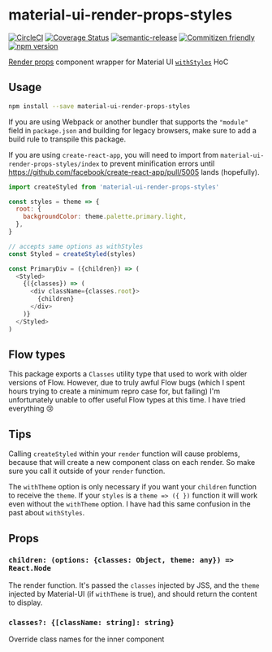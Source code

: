 # material-ui-render-props-styles

[![CircleCI](https://circleci.com/gh/jcoreio/material-ui-render-props-styles.svg?style=svg)](https://circleci.com/gh/jcoreio/material-ui-render-props-styles)
[![Coverage Status](https://codecov.io/gh/jcoreio/material-ui-render-props-styles/branch/master/graph/badge.svg)](https://codecov.io/gh/jcoreio/material-ui-render-props-styles)
[![semantic-release](https://img.shields.io/badge/%20%20%F0%9F%93%A6%F0%9F%9A%80-semantic--release-e10079.svg)](https://github.com/semantic-release/semantic-release)
[![Commitizen friendly](https://img.shields.io/badge/commitizen-friendly-brightgreen.svg)](http://commitizen.github.io/cz-cli/)
[![npm version](https://badge.fury.io/js/react-library-skeleton.svg)](https://badge.fury.io/js/react-library-skeleton)

[Render props](https://reactjs.org/docs/render-props.html) component wrapper for Material UI [`withStyles`](https://material-ui-next.com/customization/css-in-js/#withstyles-styles-options-higher-order-component) HoC

## Usage

```sh
npm install --save material-ui-render-props-styles
```

If you are using Webpack or another bundler that supports the `"module"` field
in `package.json` and building for legacy browsers, make sure to add a build
rule to transpile this package.

If you are using `create-react-app`, you will need to import from `material-ui-render-props-styles/index`
to prevent minification errors until https://github.com/facebook/create-react-app/pull/5005 lands (hopefully).

```js
import createStyled from 'material-ui-render-props-styles'

const styles = theme => {
  root: {
    backgroundColor: theme.palette.primary.light,
  },
}

// accepts same options as withStyles
const Styled = createStyled(styles)

const PrimaryDiv = ({children}) => (
  <Styled>
    {({classes}) => (
      <div className={classes.root}>
        {children}
      </div>
    )}
  </Styled>
)
```

## Flow types

This package exports a `Classes` utility type that used to work with older versions of Flow.
However, due to truly awful Flow bugs (which I spent hours trying to create a minimum repro case for, but failing)
I'm unfortunately unable to offer useful Flow types at this time.  I have tried everything :cry:

## Tips

Calling `createStyled` within your `render` function will cause problems, because that will
create a new component class on each render. So make sure you call it outside of your `render` function.

The `withTheme` option is only necessary if you want your `children` function to receive the `theme`.
If your `styles` is a `theme => ({ })` function it will work even without the `withTheme` option.
I have had this same confusion in the past about `withStyles`.

## Props

### `children: (options: {classes: Object, theme: any}) => React.Node`

The render function. It's passed the `classes` injected by JSS, and
the `theme` injected by Material-UI (if `withTheme` is true), and should
return the content to display.

### `classes?: {[className: string]: string}`

Override class names for the inner component
